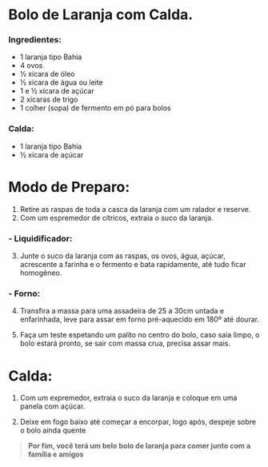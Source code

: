 #  Bolo de Laranja com Calda.

###  Ingredientes:
- 1 laranja tipo Bahia
- 4 ovos
- ½ xícara de óleo
- ½ xícara de água ou leite
- 1 e ½ xícara de açúcar
- 2 xícaras de trigo
- 1 colher (sopa) de fermento em pó para bolos

### Calda:
- 1 laranja tipo Bahia
- ½ xícara de açúcar

#  Modo de Preparo:

1. Retire as raspas de toda a casca da laranja com um ralador e reserve.
2. Com um espremedor de cítricos, extraia o suco da laranja.

### - Liquidificador:

3. Junte o suco da laranja com as raspas, os ovos, água, açúcar, acrescente a farinha e o fermento e bata rapidamente, até tudo ficar homogêneo.

### - Forno:

4. Transfira a massa para uma assadeira de 25 a 30cm untada e enfarinhada, leve para assar em forno pré-aquecido em 180º até dourar.

5. Faça um teste espetando um palito no centro do bolo, caso saia limpo, o bolo estará pronto, se sair com massa crua, precisa assar mais.

# Calda:

1. Com um expremedor, extraia o suco da laranja e coloque em uma panela com açúcar.

8. Deixe em fogo baixo até começar a encorpar, logo após, despeje sobre o bolo ainda quente 

> **Por fim, você terá um belo bolo de laranja para comer junto com a família e amigos**